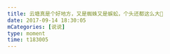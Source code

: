 ```yaml
---
title: 云塘真是个好地方，又是蜘蛛又是蜈蚣，个头还都这么大🙂
date: 2017-09-14 18:30:05
mCategories: [说说]
type: moment
time: t183005
---
```


<div id="pics-20170914183005"></div>

<script src="/lib/moment/pics.js"></script>
<script>
var data = [
    {"link": "2017-09-14_000000.jpeg", "type": "shuoshuo"}
];
picsRender(data, "pics-20170914183005");
</script>
